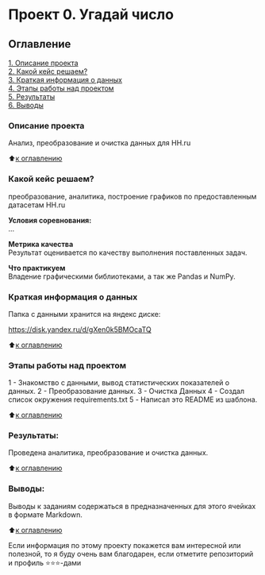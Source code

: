 # Проект 0. Угадай число

## Оглавление  
[1. Описание проекта](https://github.com/Akiecelli/Data_Science_STUDY/blob/main/project_0/README.md#Описание-проекта)  
[2. Какой кейс решаем?](https://github.com/Akiecelli/Data_Science_STUDY/blob/main/project_0/README.md#Какой-кейс-решаем)  
[3. Краткая информация о данных](https://github.com/Akiecelli/Data_Science_STUDY/blob/main/project_0/README.md#Краткая-информация-о-данных)  
[4. Этапы работы над проектом](https://github.com/Akiecelli/Data_Science_STUDY/blob/main/project_0/README.md#Этапы-работы-над-проектом)  
[5. Результаты](https://github.com/Akiecelli/Data_Science_STUDY/blob/main/project_0/README.md#Результаты)    
[6. Выводы](https://github.com/Akiecelli/Data_Science_STUDY/blob/main/project_0/README.md#Выводы) 

### Описание проекта    
Анализ, преобразование и очистка данных для HH.ru

:arrow_up:[к оглавлению](_)


### Какой кейс решаем?    
преобразование, аналитика, построение графиков по предоставленным датасетам HH.ru

**Условия соревнования:**  
...

**Метрика качества**     
Результат оценивается по качеству выполнения поставленных задач.

**Что практикуем**     
Владение графическими библиотеками, а так же Pandas и NumPy.


### Краткая информация о данных
Папка с данными хранится на яндекс диске:

https://disk.yandex.ru/d/gXen0k5BMOcaTQ
  
:arrow_up:[к оглавлению](https://github.com/Akiecelli/Data_Science_STUDY/blob/main/project_0/README.md#Оглавление)


### Этапы работы над проектом  

1 - Знакомство с данными, вывод статистических показателей о данных.
2 - Преобразование данных.
3 - Очистка Данных
4 - Создал список окружения requirements.txt
5 - Написал это README из шаблона.

:arrow_up:[к оглавлению](https://github.com/Akiecelli/Data_Science_STUDY/blob/main/project_0/README.md#Оглавление)


### Результаты:  

Проведена аналитика, преобразование и очистка данных.

:arrow_up:[к оглавлению](https://github.com/Akiecelli/Data_Science_STUDY/blob/main/project_0/README.md#Оглавление)


### Выводы:  

Выводы к заданиям содержаться в предназначенных для этого ячейках в формате Markdown.

:arrow_up:[к оглавлению](https://github.com/Akiecelli/Data_Science_STUDY/blob/main/project_0/README.md#Оглавление)


Если информация по этому проекту покажется вам интересной или полезной, то я буду очень вам благодарен, если отметите репозиторий и профиль ⭐️⭐️⭐️-дами